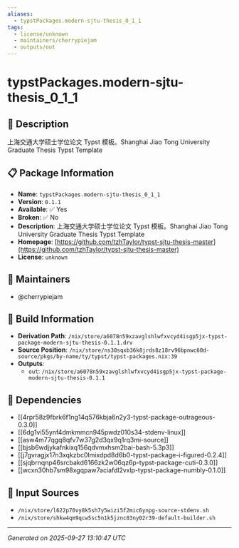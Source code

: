 ```yaml
---
aliases:
  - typstPackages.modern-sjtu-thesis_0_1_1
tags:
  - license/unknown
  - maintainers/cherrypiejam
  - outputs/out
---
```


# typstPackages.modern-sjtu-thesis_0_1_1

## 📝 Description

上海交通大学硕士学位论文 Typst 模板。Shanghai Jiao Tong University Graduate Thesis Typst Template

## 📋 Package Information

- **Name**: `typstPackages.modern-sjtu-thesis_0_1_1`
- **Version**: `0.1.1`
- **Available**: ✅ Yes
- **Broken**: ✅ No
- **Description**: 上海交通大学硕士学位论文 Typst 模板。Shanghai Jiao Tong University Graduate Thesis Typst Template
- **Homepage**: [https://github.com/tzhTaylor/typst-sjtu-thesis-master](https://github.com/tzhTaylor/typst-sjtu-thesis-master)
- **License**: `unknown`
## 👥 Maintainers

- @cherrypiejam


## 🔧 Build Information

- **Derivation Path**: `/nix/store/a6078n59xzavglshlwfxvcyd4isgp5jx-typst-package-modern-sjtu-thesis-0.1.1.drv`
- **Source Position**: `/nix/store/ns30sqxb36k8jrds8z18rv96bpnwc60d-source/pkgs/by-name/ty/typst/typst-packages.nix:39`
- **Outputs**:
  - `out`:  `/nix/store/a6078n59xzavglshlwfxvcyd4isgp5jx-typst-package-modern-sjtu-thesis-0.1.1`

## 🔗 Dependencies

- [[4rpr58z9fbrk6f1ng14q576kbja6n2y3-typst-package-outrageous-0.3.0]]
- [[6dg1vi55ynf4dmkmmcn945pwdz010s34-stdenv-linux]]
- [[asw4m77qgq8qfv7w37g2d3qx9q1rq3mi-source]]
- [[bjsb6wdjykafnkixq156qdvmxhsm2bai-bash-5.3p3]]
- [[j7gvragjx17n3xqkzbc0lmixdpd8d6b0-typst-package-i-figured-0.2.4]]
- [[sjqbrnqnp46srcbakd6166zk2w06qz6p-typst-package-cuti-0.3.0]]
- [[wcxn30hb7sm98xgqpaw7aciafdl2vxlp-typst-package-numbly-0.1.0]]

## 📁 Input Sources

- `/nix/store/l622p70vy8k5sh7y5wizi5f2mic6ynpg-source-stdenv.sh`
- `/nix/store/shkw4qm9qcw5sc5n1k5jznc83ny02r39-default-builder.sh`

---
*Generated on 2025-09-27 13:10:47 UTC*
